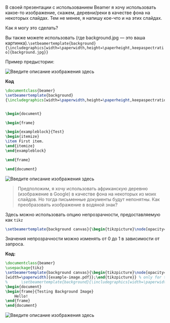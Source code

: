 В своей презентации с использованием Beamer я хочу использовать какое-то изображение, скажем, деревни/реки в качестве фона на некоторых слайдах. Тем не менее, я напишу кое-что и на этих слайдах.

Как я могу это сделать?

Вы также можете использовать (где background.jpg — это ваша картинка).`\setbeamertemplate{background} {\includegraphics[width=\paperwidth,height=\paperheight,keepaspectratio]{background.jpg}}`

Пример предыстории:

![Введите описание изображения здесь](https://i.sstatic.net/jFcW9.jpg)

**Код**

```latex
\documentclass{beamer}
\setbeamertemplate{background}
{\includegraphics[width=\paperwidth,height=\paperheight,keepaspectratio]{background.jpg}}


\begin{document}

\begin{frame}

\begin{exampleblock}{Test}
\begin{itemize}
\item First item.
\end{itemize}
\end{exampleblock}

\end{frame}

\end{document}
```

![Введите описание изображения здесь](https://i.sstatic.net/eanaA.png)



> Предположим, я хочу использовать африканскую деревню (изображение в Google) в качестве фона на некоторых из моих слайдов. Но тогда письменные документы будут непонятны. Как преобразовать изображение в водяной знак?

Здесь можно использовать опцию непрозрачности, предоставляемую как `tikz`

```latex
\setbeamertemplate{background canvas}{\begin{tikzpicture}\node[opacity=.1]{\includegraphics [width=\paperwidth]{example-image.pdf}};\end{tikzpicture}}
```

Значения непрозрачности можно изменять от 0 до 1 в зависимости от запроса.

**Код:**

```latex
\documentclass{beamer}
\usepackage{tikz}
\setbeamertemplate{background canvas}{\begin{tikzpicture}\node[opacity=.1]{\includegraphics
[width=\paperwidth]{example-image.pdf}};\end{tikzpicture}} % only for the image: http://ctan.org/pkg/mwe
%      \setbeamertemplate{background}{\includegraphics[width=\paperwidth]{example-image.pdf}}
\begin{document}
\begin{frame}{Testing Background Image}
    Hello!
\end{frame}
\end{document}
```

![Введите описание изображения здесь](https://i.sstatic.net/7mt1I.jpg)
